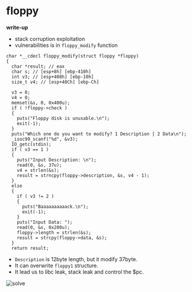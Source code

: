 # floppy
**write-up**

- stack corruption exploitation
- vulnerabilities is in `floppy_modify` function
```
char *__cdecl floppy_modify(struct floppy *floppy)
{
  char *result; // eax
  char s; // [esp+8h] [ebp-410h]
  int v3; // [esp+408h] [ebp-10h]
  size_t v4; // [esp+40Ch] [ebp-Ch]

  v3 = 0;
  v4 = 0;
  memset(&s, 0, 0x400u);
  if ( !floppy->check )
  {
    puts("Floppy disk is unusable.\n");
    exit(-1);
  }
  puts("Which one do you want to modify? 1 Description | 2 Data\n");
  _isoc99_scanf("%d", &v3);
  IO_getc(stdin);
  if ( v3 == 1 )
  {
    puts("Input Description: \n");
    read(0, &s, 37u);
    v4 = strlen(&s);
    result = strncpy(floppy->description, &s, v4 - 1);
  }
  else
  {
    if ( v3 != 2 )
    {
      puts("Baaaaaaaaaack.\n");
      exit(-1);
    }
    puts("Input Data: ");
    read(0, &s, 0x200u);
    floppy->length = strlen(&s);
    result = strcpy(floppy->data, &s);
  }
  return result;
```
- `Description` is 12byte length, but it modify 37byte.
- It can overwrite `floppy1` structure.
- It lead us to libc leak, stack leak and control the $pc. 

![solve](https://github.com/vngkv123/CTF/blob/master/ctf_in_2016/codegate/floppy/solve.png)
